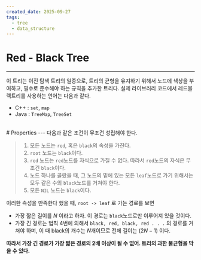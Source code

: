 ```yaml
---
created_date: 2025-09-27
tags:
  - tree
  - data_structure
---
```

# Red - Black Tree
---
이 트리는 이진 탐색 트리의 일종으로, 트리의 균형을 유지하기 위해서 노드에 색상을 부여하고, 필수로 준수해야 하는 규칙을 추가한 트리다.
실제 라이브러리 코드에서 레드블랙트리를 사용하는 언어는 다음과 같다.

- C++ : `set`, `map`
- Java : `TreeMap`, `TreeSet`
<br>
# Properties
---
다음과 같은 조건이 무조건 성립해야 한다.

> 1. 모든 노드는 `red`, 혹은 `black`의 속성을 가진다.
> 2. `root` 노드는 `black`이다.
> 3. `red` 노드는 `red`노드를 자식으로 가질 수 없다. 따라서 `red`노드의 자식은 무조건 `black`이다.
> 4. 노드 하나를 골랐을 때, 그 노드의 밑에 있는 모든 `leaf`노드로 가기 위해서는 모두 같은 수의 `black`노드를 거쳐야 한다.
> 5. 모든 `NIL` 노드는 `black`이다.

이러한 속성을 만족한다 했을 때, `root -> leaf` 로 가는 경로를 보면

- 가장 짧은 길이를 $N$ 이라고 하자. 이 경로는 `black`노드로만 이루어져 있을 것이다.
- 가장 긴 경로는 법칙 4번에 의해서 `black, red, black, red . . .` 의 경로를 거쳐야 하며, 이 때 black의 개수는 $N$개이므로 전체 길이는 $(2N - 1)$ 이다.

__따라서 가장 긴 경로가 가장 짧은 경로의 2배 이상이 될 수 없어. 트리의 과한 불균형을 막을 수 있다.__
<br>